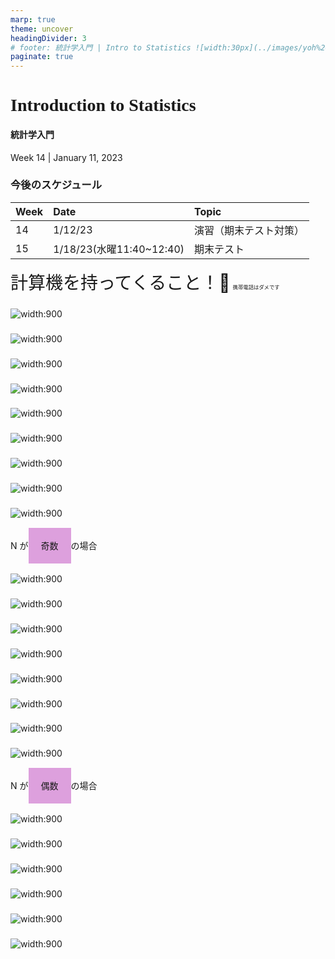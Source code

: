 ```yaml
---
marp: true
theme: uncover
headingDivider: 3
# footer: 統計学入門 | Intro to Statistics ![width:30px](../images/yoh%20with%20globe.png)
paginate: true
---
```


<style>
small {font-size:0.6em}
medium {font-size:0.9em}
large {font-size:2em}
xlarge {font-size:4em}
gray {padding:20px;background-color:whitesmoke;font-weight:800}
plum {padding:20px;background-color:plum;line-height:3}
xl { font-size:2.5em;font-weight:100;line-height:1}
h1,h2,h3,h4,h5{font-family:serif}
section {font-size:2em;font-weight:300;}
</style>

# Introduction to Statistics
#### 統計学入門

Week 14 | January 11, 2023

### 今後のスケジュール

<span class=medium>

Week|Date|Topic
:--|:--|:--
14|1/12/23|演習（期末テスト対策）
15|1/18/23(水曜11:40~12:40)|期末テスト

</span>

<large>計算機を持ってくること！🧮</large>
<small>携帯電話はダメです</small>

###

![width:900](../images/final1.png)

###

![width:900](../images/final2.png)

###

![width:900](../images/final3.png)

###

![width:900](../images/final4.png)

###

![width:900](../images/final5.png)

###

![width:900](../images/final6.png)

###

![width:900](../images/final7.png)

###

![width:900](../images/final8.png)

###

![width:900](../images/final9.png)

###

N が<plum>奇数</plum>の場合

###

![width:900](../images/box0.png)

###

![width:900](../images/box1.png)

###

![width:900](../images/box2.png)

###

![width:900](../images/box3.png)

###

![width:900](../images/box4.png)

###

![width:900](../images/box5.png)

###

![width:900](../images/box6.png)

###

![width:900](../images/box7.png)

###

N が<plum>偶数</plum>の場合

###

![width:900](../images/box10.png)

###

![width:900](../images/box11.png)

###

![width:900](../images/box12.png)

###

![width:900](../images/box13.png)

###

![width:900](../images/box14.png)

###

![width:900](../images/box15.png)
